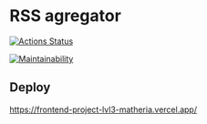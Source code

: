 # RSS agregator

[![Actions Status](https://github.com/Matheria/frontend-project-lvl3/workflows/hexlet-check/badge.svg)](https://github.com/Matheria/frontend-project-lvl3/actions)

[![Maintainability](https://api.codeclimate.com/v1/badges/d14e86fea2290080afc0/maintainability)](https://codeclimate.com/github/Matheria/frontend-project-lvl3/maintainability)

## Deploy

<https://frontend-project-lvl3-matheria.vercel.app/>
